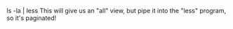 ls -la | less
This will give us an "all" view, but pipe it into the "less" program, so it's paginated!
